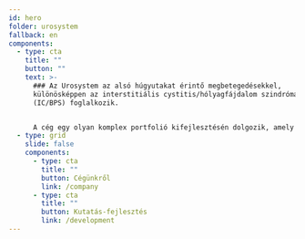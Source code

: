```yaml
---
id: hero
folder: urosystem
fallback: en
components:
  - type: cta
    title: ""
    button: ""
    text: >-
      ### Az Urosystem az alsó húgyutakat érintő megbetegedésekkel,
      különösképpen az interstitiális cystitis/hólyagfájdalom szindrómával
      (IC/BPS) foglalkozik. 


      A cég egy olyan komplex portfolió kifejlesztésén dolgozik, amely elsősorban a világ IC/BPS pácienseinek számára nyújt megoldást, a diagnosztizálástól a terápiáig.
  - type: grid
    slide: false
    components:
      - type: cta
        title: ""
        button: Cégünkről
        link: /company
      - type: cta
        title: ""
        button: Kutatás-fejlesztés
        link: /development
---
```

